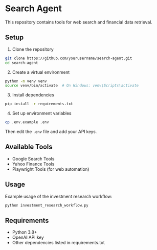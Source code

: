 # Search Agent

This repository contains tools for web search and financial data retrieval.

## Setup

1. Clone the repository

```bash
git clone https://github.com/yourusername/search-agent.git
cd search-agent
```

2. Create a virtual environment

```bash
python -m venv venv
source venv/bin/activate  # On Windows: venv\Scripts\activate
```

3. Install dependencies

```bash
pip install -r requirements.txt
```

4. Set up environment variables

```bash
cp .env.example .env
```

Then edit the `.env` file and add your API keys.

## Available Tools

- Google Search Tools
- Yahoo Finance Tools
- Playwright Tools (for web automation)

## Usage

Example usage of the investment research workflow:

```bash
python investment_research_workflow.py
```

## Requirements

- Python 3.8+
- OpenAI API key
- Other dependencies listed in requirements.txt
